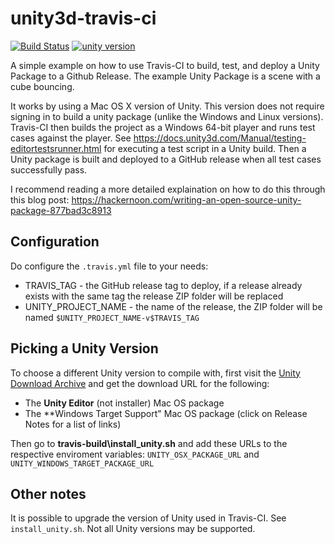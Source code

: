 # unity3d-travis-ci
[![Build Status](https://travis-ci.org/kevinta893/unity3d-travis-ci.svg?branch=master)](https://travis-ci.org/kevinta893/unity3d-travis-ci)
[![unity version](https://img.shields.io/badge/unity%20version-2017.2.0f3-green.svg)]()

A simple example on how to use Travis-CI to build, test, and deploy a Unity Package to a Github Release. The example Unity Package is a scene with a cube bouncing. 

It works by using a Mac OS X version of Unity. This version does not require signing in to build a unity package (unlike the Windows and Linux versions). Travis-CI then builds the project as a Windows 64-bit player and runs test cases against the player. See https://docs.unity3d.com/Manual/testing-editortestsrunner.html for executing a test script in a Unity build. Then a Unity package is built and deployed to a GitHub release when all test cases successfully pass.

I recommend reading a more detailed explaination on how to do this through this blog post: https://hackernoon.com/writing-an-open-source-unity-package-877bad3c8913

## Configuration

Do configure the `.travis.yml` file to your needs:

* TRAVIS_TAG - the GitHub release tag to deploy, if a release already exists with the same tag the release ZIP folder will be replaced
* UNITY_PROJECT_NAME - the name of the release, the ZIP folder will be named ```$UNITY_PROJECT_NAME-v$TRAVIS_TAG```

## Picking a Unity Version

To choose a different Unity version to compile with, first visit the [Unity Download Archive](https://unity3d.com/get-unity/download/archive) and get the download URL for the following:

* The **Unity Editor** (not installer) Mac OS package
* The **Windows Target Support" Mac OS package (click on Release Notes for a list of links)

Then go to **travis-build\install_unity.sh** and add these URLs to the respective enviroment variables: `UNITY_OSX_PACKAGE_URL` and `UNITY_WINDOWS_TARGET_PACKAGE_URL`

## Other notes

It is possible to upgrade the version of Unity used in Travis-CI. See `install_unity.sh`. Not all Unity versions may be supported. 
